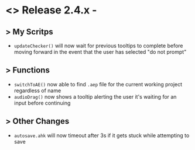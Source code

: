 # <> Release 2.4.x - 

## > My Scritps
- `updateChecker()` will now wait for previous tooltips to complete before moving forward in the event that the user has selected "do not prompt"

## > Functions
- `switchToAE()` now able to find `.aep` file for the current working project regardless of name
- `audioDrag()` now shows a tooltip alerting the user it's waiting for an input before continuing

## > Other Changes
- `autosave.ahk` will now timeout after 3s if it gets stuck while attempting to save